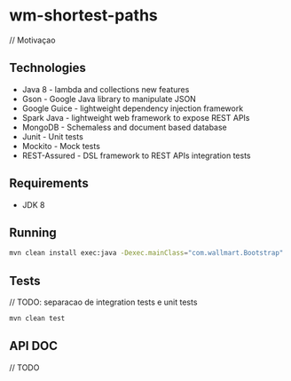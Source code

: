 # wm-shortest-paths

// Motivaçao

## Technologies

- Java 8 - lambda and collections new features
- Gson - Google Java library to manipulate JSON
- Google Guice - lightweight dependency injection framework
- Spark Java - lightweight web framework to expose REST APIs
- MongoDB - Schemaless and document based database
- Junit - Unit tests
- Mockito - Mock tests
- REST-Assured - DSL framework to REST APIs integration tests

## Requirements

- JDK 8


## Running

```bash
mvn clean install exec:java -Dexec.mainClass="com.wallmart.Bootstrap"
```

## Tests

// TODO: separacao de integration tests e unit tests

```bash
mvn clean test
```

## API DOC

// TODO